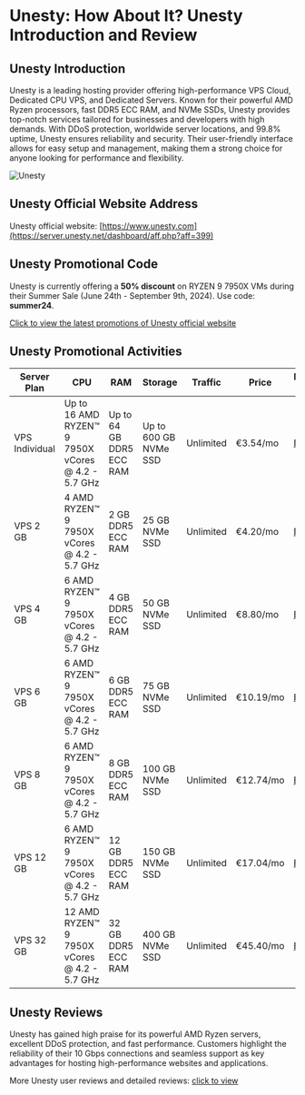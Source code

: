 # Unesty: How About It? Unesty Introduction and Review

## Unesty Introduction

Unesty is a leading hosting provider offering high-performance VPS Cloud, Dedicated CPU VPS, and Dedicated Servers. Known for their powerful AMD Ryzen processors, fast DDR5 ECC RAM, and NVMe SSDs, Unesty provides top-notch services tailored for businesses and developers with high demands. With DDoS protection, worldwide server locations, and 99.8% uptime, Unesty ensures reliability and security. Their user-friendly interface allows for easy setup and management, making them a strong choice for anyone looking for performance and flexibility.

![Unesty](https://github.com/user-attachments/assets/a2f7cad1-7aa7-4a56-a034-a48b01f9a26d)

## Unesty Official Website Address

Unesty official website: [https://www.unesty.com](https://server.unesty.net/dashboard/aff.php?aff=399)

## Unesty Promotional Code

Unesty is currently offering a **50% discount** on RYZEN 9 7950X VMs during their Summer Sale (June 24th - September 9th, 2024). Use code: **summer24**.

[Click to view the latest promotions of Unesty official website](https://server.unesty.net/dashboard/aff.php?aff=399)

## Unesty Promotional Activities

| Server Plan | CPU | RAM | Storage | Traffic | Price | Purchase Link |
|-------------|-----|-----|---------|---------|-------|----------------|
| VPS Individual | Up to 16 AMD RYZEN™ 9 7950X vCores @ 4.2 - 5.7 GHz | Up to 64 GB DDR5 ECC RAM | Up to 600 GB NVMe SSD | Unlimited | €3.54/mo | [Buy Now](https://server.unesty.net/dashboard/aff.php?aff=399) |
| VPS 2 GB | 4 AMD RYZEN™ 9 7950X vCores @ 4.2 - 5.7 GHz | 2 GB DDR5 ECC RAM | 25 GB NVMe SSD | Unlimited | €4.20/mo | [Buy Now](https://server.unesty.net/dashboard/aff.php?aff=399) |
| VPS 4 GB | 6 AMD RYZEN™ 9 7950X vCores @ 4.2 - 5.7 GHz | 4 GB DDR5 ECC RAM | 50 GB NVMe SSD | Unlimited | €8.80/mo | [Buy Now](https://server.unesty.net/dashboard/aff.php?aff=399) |
| VPS 6 GB | 6 AMD RYZEN™ 9 7950X vCores @ 4.2 - 5.7 GHz | 6 GB DDR5 ECC RAM | 75 GB NVMe SSD | Unlimited | €10.19/mo | [Buy Now](https://server.unesty.net/dashboard/aff.php?aff=399) |
| VPS 8 GB | 6 AMD RYZEN™ 9 7950X vCores @ 4.2 - 5.7 GHz | 8 GB DDR5 ECC RAM | 100 GB NVMe SSD | Unlimited | €12.74/mo | [Buy Now](https://server.unesty.net/dashboard/aff.php?aff=399) |
| VPS 12 GB | 6 AMD RYZEN™ 9 7950X vCores @ 4.2 - 5.7 GHz | 12 GB DDR5 ECC RAM | 150 GB NVMe SSD | Unlimited | €17.04/mo | [Buy Now](https://server.unesty.net/dashboard/aff.php?aff=399) |
| VPS 32 GB | 12 AMD RYZEN™ 9 7950X vCores @ 4.2 - 5.7 GHz | 32 GB DDR5 ECC RAM | 400 GB NVMe SSD | Unlimited | €45.40/mo | [Buy Now](https://server.unesty.net/dashboard/aff.php?aff=399) |

## Unesty Reviews

Unesty has gained high praise for its powerful AMD Ryzen servers, excellent DDoS protection, and fast performance. Customers highlight the reliability of their 10 Gbps connections and seamless support as key advantages for hosting high-performance websites and applications.

More Unesty user reviews and detailed reviews: [click to view](https://server.unesty.net/dashboard/aff.php?aff=399)
